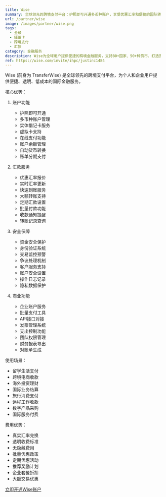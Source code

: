 ```yaml
---
title: Wise
summary: 全球领先的跨境支付平台：护照即可开通多币种账户，享受优惠汇率和便捷的国际转账服务
url: /partner/wise
image: /images/partner/wise.png
tags:
  - 金融
  - 储蓄卡
  - 跨境支付
  - 汇款
category: 金融服务
description: Wise为全球用户提供便捷的跨境金融服务，支持80+国家、50+种货币，打造安全高效的国际支付体验。
ref: https://wise.com/invite/ihpc/justinc1484
---
```


Wise (前身为 TransferWise) 是全球领先的跨境支付平台，为个人和企业用户提供便捷、透明、低成本的国际金融服务。

核心优势：

1. 账户功能
   - 护照即可开通
   - 多币种账户管理
   - 实体借记卡服务
   - 虚拟卡支持
   - 在线支付功能
   - 账户余额管理
   - 自动货币转换
   - 账单分期支付

2. 汇款服务
   - 优惠汇率报价
   - 实时汇率更新
   - 快速到账服务
   - 大额转账支持
   - 定期汇款设置
   - 批量付款功能
   - 收款通知提醒
   - 转账记录查询

3. 安全保障
   - 资金安全保护
   - 身份验证系统
   - 交易监控预警
   - 争议处理机制
   - 客户服务支持
   - 账户安全设置
   - 操作日志记录
   - 隐私数据保护

4. 商业功能
   - 企业账户服务
   - 批量支付工具
   - API接口对接
   - 发票管理系统
   - 支出控制功能
   - 团队权限管理
   - 财务报表导出
   - 对账单生成

使用场景：
- 留学生活支付
- 跨境电商收款
- 海外投资理财
- 国际业务结算
- 旅行消费支付
- 远程工作收款
- 数字产品采购
- 国际服务付费

费用优势：
- 真实汇率兑换
- 透明收费标准
- 无隐藏费用
- 批量优惠政策
- 定期优惠活动
- 推荐奖励计划
- 企业套餐折扣
- 大额交易优惠

[立即开通Wise账户](https://wise.com/invite/ihpc/justinc1484)
